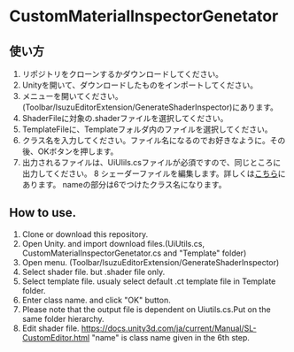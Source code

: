 # CustomMaterialInspectorGenetator

## 使い方
1. リポジトリをクローンするかダウンロードしてください。
2. Unityを開いて、ダウンロードしたものをインポートしてください。
3. メニューを開いてください。(Toolbar/IsuzuEditorExtension/GenerateShaderInspector)にあります。
4. ShaderFileに対象の.shaderファイルを選択してください。
5. TemplateFileに、Templateフォルダ内のファイルを選択してください。
6. クラス名を入力してください。ファイル名になるのでお好きなように。その後、OKボタンを押します。
7. 出力されるファイルは、UiUlils.csファイルが必須ですので、同じところに出力してください。
8 シェーダーファイルを編集します。詳しくは[こちら](https://docs.unity3d.com/ja/current/Manual/SL-CustomEditor.html)にあります。
nameの部分は6でつけたクラス名になります。

## How to use.

1. Clone or download this repository.
2. Open Unity. and import download files.(UiUtils.cs, CustomMaterialInspectorGenetator.cs and "Template" folder)
3. Open menu. (Toolbar/IsuzuEditorExtension/GenerateShaderInspector)
4. Select shader file. but .shader file only.
5. Select template file. usualy select default .ct template file in Template folder.
6. Enter class name. and click "OK" button.
7. Please note that the output file is dependent on Uiutils.cs.Put on the same folder hierarchy.
8. Edit shader file. https://docs.unity3d.com/ja/current/Manual/SL-CustomEditor.html "name" is class name given in the 6th step.
